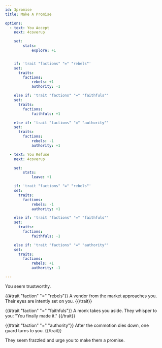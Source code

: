 ```yaml
---
id: 3promise
title: Make A Promise

options:
  - text: You Accept
    next: 4coverup

    set:
        stats:
            explore: +1


    if: 'trait "factions" "=" "rebels"'
    set:
      traits:
        factions:
            rebels: +1
            authority: -1

    else if: 'trait "factions" "=" "faithfuls"'
    set:
      traits:
        factions:
            faithfuls: +1

    else if: 'trait "factions" "=" "authority"'
    set:
      traits:
        factions:
            rebels: -1
            authority: +1

  - text: You Refuse
    next: 4coverup

    set:
        stats:
            leave: +1

    if: 'trait "factions" "=" "rebels"'
    set:
      traits:
        factions:
            rebels: -1
            authority: +1

    else if: 'trait "factions" "=" "faithfuls"'
    set:
      traits:
        factions:
            faithfuls: -1

    else if: 'trait "factions" "=" "authority"'
    set:
      traits:
        factions:
            rebels: +1
            authority: -1

---
```


You seem trustworthy. 

{{#trait "faction" "=" "rebels"}}
A vendor from the market approaches you. Their eyes are intently set on you. 
{{/trait}}

{{#trait "faction" "=" "faithfuls"}}
A monk takes you aside. They whisper to you: "You finally made it."
{{/trait}}

{{#trait "faction" "=" "authority"}}
After the commotion dies down, one guard turns to you.
{{/trait}}

They seem frazzled and urge you to make them a promise.